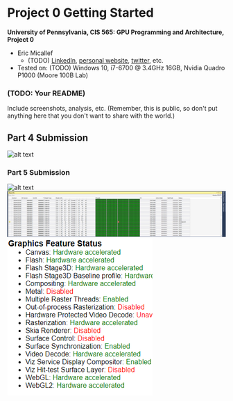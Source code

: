 Project 0 Getting Started
====================

**University of Pennsylvania, CIS 565: GPU Programming and Architecture, Project 0**

* Eric Micallef
  * (TODO) [LinkedIn](), [personal website](), [twitter](), etc.
* Tested on: (TODO) Windows 10, i7-6700 @ 3.4GHz 16GB, Nvidia Quadro P1000 (Moore 100B Lab)


### (TODO: Your README)

Include screenshots, analysis, etc. (Remember, this is public, so don't put
anything here that you don't want to share with the world.)

## Part 4 Submission

![alt text](https://raw.github.com/micallef25/565_hw0/master/images/Micallef_Part4.PNG)

### Part 5 Submission
![alt text](https://raw.github.com/micallef25/565_hw0/master/images/Micallef_Part5.PNG)
![](images/Micallef_Warp.png)
![](images/Micallef_Webgl.png)
